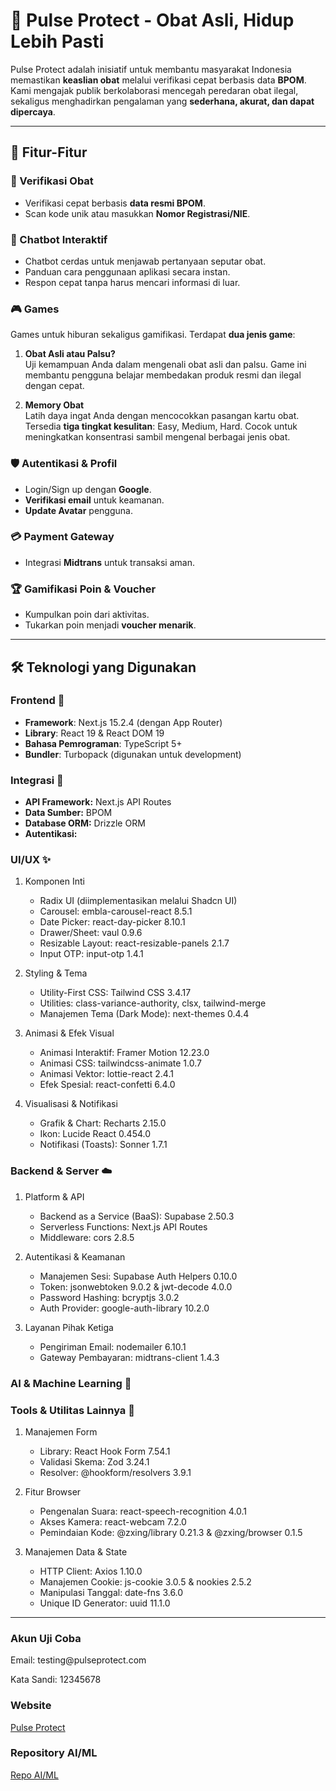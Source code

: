 # 💊 Pulse Protect - Obat Asli, Hidup Lebih Pasti

Pulse Protect adalah inisiatif untuk membantu masyarakat Indonesia memastikan **keaslian obat** melalui verifikasi cepat berbasis data **BPOM**. Kami mengajak publik berkolaborasi mencegah peredaran obat ilegal, sekaligus menghadirkan pengalaman yang **sederhana, akurat, dan dapat dipercaya**.

---

## 🎯 Fitur-Fitur

### 🔎 Verifikasi Obat
- Verifikasi cepat berbasis **data resmi BPOM**.
- Scan kode unik atau masukkan **Nomor Registrasi/NIE**.

### 🤖 Chatbot Interaktif
- Chatbot cerdas untuk menjawab pertanyaan seputar obat.
- Panduan cara penggunaan aplikasi secara instan.
- Respon cepat tanpa harus mencari informasi di luar.

### 🎮 Games
Games untuk hiburan sekaligus gamifikasi. Terdapat **dua jenis game**:

1. **Obat Asli atau Palsu?**  
   Uji kemampuan Anda dalam mengenali obat asli dan palsu. Game ini membantu pengguna belajar membedakan produk resmi dan ilegal dengan cepat.

2. **Memory Obat**  
   Latih daya ingat Anda dengan mencocokkan pasangan kartu obat. Tersedia **tiga tingkat kesulitan**: Easy, Medium, Hard. Cocok untuk meningkatkan konsentrasi sambil mengenal berbagai jenis obat.


### 🛡️ Autentikasi & Profil
- Login/Sign up dengan **Google**.
- **Verifikasi email** untuk keamanan.
- **Update Avatar** pengguna.

### 💳 Payment Gateway
- Integrasi **Midtrans** untuk transaksi aman.

### 🏆 Gamifikasi Poin & Voucher
- Kumpulkan poin dari aktivitas.
- Tukarkan poin menjadi **voucher menarik**.


---

## 🛠️ Teknologi yang Digunakan

### Frontend 🚀
- **Framework**: Next.js 15.2.4 (dengan App Router)  
- **Library**: React 19 & React DOM 19  
- **Bahasa Pemrograman**: TypeScript 5+  
- **Bundler**: Turbopack (digunakan untuk development)  

### Integrasi 🧩
- **API Framework:** Next.js API Routes  
- **Data Sumber:** BPOM 
- **Database ORM:** Drizzle ORM  
- **Autentikasi:**   



### UI/UX ✨

1.  Komponen Inti
    - Radix UI (diimplementasikan melalui Shadcn UI)  
    - Carousel: embla-carousel-react 8.5.1  
    - Date Picker: react-day-picker 8.10.1  
    - Drawer/Sheet: vaul 0.9.6  
    - Resizable Layout: react-resizable-panels 2.1.7  
    - Input OTP: input-otp 1.4.1  

2.  Styling & Tema
    - Utility-First CSS: Tailwind CSS 3.4.17  
    - Utilities: class-variance-authority, clsx, tailwind-merge  
    - Manajemen Tema (Dark Mode): next-themes 0.4.4  

3.  Animasi & Efek Visual
    - Animasi Interaktif: Framer Motion 12.23.0  
    - Animasi CSS: tailwindcss-animate 1.0.7  
    - Animasi Vektor: lottie-react 2.4.1  
    - Efek Spesial: react-confetti 6.4.0  

4.  Visualisasi & Notifikasi
    - Grafik & Chart: Recharts 2.15.0  
    - Ikon: Lucide React 0.454.0  
    - Notifikasi (Toasts): Sonner 1.7.1  


### Backend & Server ☁️

1.  Platform & API
    - Backend as a Service (BaaS): Supabase 2.50.3  
    - Serverless Functions: Next.js API Routes  
    - Middleware: cors 2.8.5  

2.  Autentikasi & Keamanan
    - Manajemen Sesi: Supabase Auth Helpers 0.10.0  
    - Token: jsonwebtoken 9.0.2 & jwt-decode 4.0.0  
    - Password Hashing: bcryptjs 3.0.2  
    - Auth Provider: google-auth-library 10.2.0  

3. Layanan Pihak Ketiga
    - Pengiriman Email: nodemailer 6.10.1  
    - Gateway Pembayaran: midtrans-client 1.4.3  


### AI & Machine Learning 🤖


### Tools & Utilitas Lainnya 👀

1.  Manajemen Form
    - Library: React Hook Form 7.54.1  
    - Validasi Skema: Zod 3.24.1  
    - Resolver: @hookform/resolvers 3.9.1  

2.  Fitur Browser
    - Pengenalan Suara: react-speech-recognition 4.0.1  
    - Akses Kamera: react-webcam 7.2.0  
    - Pemindaian Kode: @zxing/library 0.21.3 & @zxing/browser 0.1.5  

3.  Manajemen Data & State
    - HTTP Client: Axios 1.10.0  
    - Manajemen Cookie: js-cookie 3.0.5 & nookies 2.5.2  
    - Manipulasi Tanggal: date-fns 3.6.0  
    - Unique ID Generator: uuid 11.1.0  

---

### Akun Uji Coba  
<p>Email: testing@pulseprotect.com</p>
<p>Kata Sandi: 12345678</p>

### Website
[Pulse Protect](https://pulseprotect.vercel.app/)

### Repository AI/ML
[Repo AI/ML](https://github.com/GabrielBatavia/AIC-MechaMinds-17)
